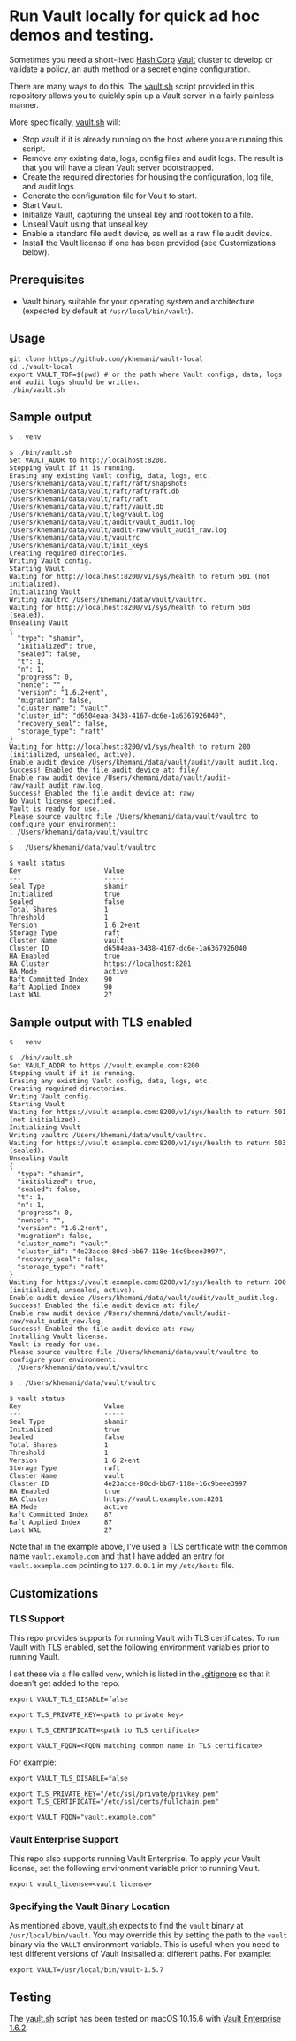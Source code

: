 # Run Vault locally for quick ad hoc demos and testing.

Sometimes you need a short-lived [HashiCorp](https://hashicorp.com) [Vault](https://vaultproject.io) cluster to develop or validate a policy, an auth method or a secret engine configuration.

There are many ways to do this. The [vault.sh](vault.sh) script provided in this repository allows you to quickly spin up a Vault server in a fairly painless manner.

More specifically, [vault.sh](vault.sh) will:
* Stop vault if it is already running on the host where you are running this script.
* Remove any existing data, logs, config files and audit logs. The result is that you will have a clean Vault server bootstrapped.
* Create the required directories for housing the configuration, log file, and audit logs.
* Generate the configuration file for Vault to start.
* Start Vault.
* Initialize Vault, capturing the unseal key and root token to a file.
* Unseal Vault using that unseal key.
* Enable a standard file audit device, as well as a raw file audit device.
* Install the Vault license if one has been provided (see Customizations below).

## Prerequisites
* Vault binary suitable for your operating system and architecture (expected by default at `/usr/local/bin/vault`).

## Usage

```
git clone https://github.com/ykhemani/vault-local
cd ./vault-local
export VAULT_TOP=$(pwd) # or the path where Vault configs, data, logs and audit logs should be written.
./bin/vault.sh
```

## Sample output

```
$ . venv 

$ ./bin/vault.sh 
Set VAULT_ADDR to http://localhost:8200.
Stopping vault if it is running.
Erasing any existing Vault config, data, logs, etc.
/Users/khemani/data/vault/raft/raft/snapshots
/Users/khemani/data/vault/raft/raft/raft.db
/Users/khemani/data/vault/raft/raft
/Users/khemani/data/vault/raft/vault.db
/Users/khemani/data/vault/log/vault.log
/Users/khemani/data/vault/audit/vault_audit.log
/Users/khemani/data/vault/audit-raw/vault_audit_raw.log
/Users/khemani/data/vault/vaultrc
/Users/khemani/data/vault/init_keys
Creating required directories.
Writing Vault config.
Starting Vault
Waiting for http://localhost:8200/v1/sys/health to return 501 (not initialized).
Initializing Vault
Writing vaultrc /Users/khemani/data/vault/vaultrc.
Waiting for http://localhost:8200/v1/sys/health to return 503 (sealed).
Unsealing Vault
{
  "type": "shamir",
  "initialized": true,
  "sealed": false,
  "t": 1,
  "n": 1,
  "progress": 0,
  "nonce": "",
  "version": "1.6.2+ent",
  "migration": false,
  "cluster_name": "vault",
  "cluster_id": "d6504eaa-3438-4167-dc6e-1a6367926040",
  "recovery_seal": false,
  "storage_type": "raft"
}
Waiting for http://localhost:8200/v1/sys/health to return 200 (initialized, unsealed, active).
Enable audit device /Users/khemani/data/vault/audit/vault_audit.log.
Success! Enabled the file audit device at: file/
Enable raw audit device /Users/khemani/data/vault/audit-raw/vault_audit_raw.log.
Success! Enabled the file audit device at: raw/
No Vault license specified.
Vault is ready for use.
Please source vaultrc file /Users/khemani/data/vault/vaultrc to configure your environment:
. /Users/khemani/data/vault/vaultrc
```

```
$ . /Users/khemani/data/vault/vaultrc

$ vault status
Key                     Value
---                     -----
Seal Type               shamir
Initialized             true
Sealed                  false
Total Shares            1
Threshold               1
Version                 1.6.2+ent
Storage Type            raft
Cluster Name            vault
Cluster ID              d6504eaa-3438-4167-dc6e-1a6367926040
HA Enabled              true
HA Cluster              https://localhost:8201
HA Mode                 active
Raft Committed Index    90
Raft Applied Index      90
Last WAL                27
```

## Sample output with TLS enabled

```
$ . venv 

$ ./bin/vault.sh 
Set VAULT_ADDR to https://vault.example.com:8200.
Stopping vault if it is running.
Erasing any existing Vault config, data, logs, etc.
Creating required directories.
Writing Vault config.
Starting Vault
Waiting for https://vault.example.com:8200/v1/sys/health to return 501 (not initialized).
Initializing Vault
Writing vaultrc /Users/khemani/data/vault/vaultrc.
Waiting for https://vault.example.com:8200/v1/sys/health to return 503 (sealed).
Unsealing Vault
{
  "type": "shamir",
  "initialized": true,
  "sealed": false,
  "t": 1,
  "n": 1,
  "progress": 0,
  "nonce": "",
  "version": "1.6.2+ent",
  "migration": false,
  "cluster_name": "vault",
  "cluster_id": "4e23acce-80cd-bb67-118e-16c9beee3997",
  "recovery_seal": false,
  "storage_type": "raft"
}
Waiting for https://vault.example.com:8200/v1/sys/health to return 200 (initialized, unsealed, active).
Enable audit device /Users/khemani/data/vault/audit/vault_audit.log.
Success! Enabled the file audit device at: file/
Enable raw audit device /Users/khemani/data/vault/audit-raw/vault_audit_raw.log.
Success! Enabled the file audit device at: raw/
Installing Vault license.
Vault is ready for use.
Please source vaultrc file /Users/khemani/data/vault/vaultrc to configure your environment:
. /Users/khemani/data/vault/vaultrc
```

```
$ . /Users/khemani/data/vault/vaultrc

$ vault status
Key                     Value
---                     -----
Seal Type               shamir
Initialized             true
Sealed                  false
Total Shares            1
Threshold               1
Version                 1.6.2+ent
Storage Type            raft
Cluster Name            vault
Cluster ID              4e23acce-80cd-bb67-118e-16c9beee3997
HA Enabled              true
HA Cluster              https://vault.example.com:8201
HA Mode                 active
Raft Committed Index    87
Raft Applied Index      87
Last WAL                27
```

Note that in the example above, I've used a TLS certificate with the common name `vault.example.com` and that I have added an entry for `vault.example.com` pointing to `127.0.0.1` in my `/etc/hosts` file.

## Customizations

### TLS Support
This repo provides supports for running Vault with TLS certificates. To run Vault with TLS enabled, set the following environment variables prior to running Vault.

I set these via a file called `venv`, which is listed in the [.gitignore](.gitignore) so that it doesn't get added to the repo.

```
export VAULT_TLS_DISABLE=false

export TLS_PRIVATE_KEY=<path to private key>

export TLS_CERTIFICATE=<path to TLS certificate>

export VAULT_FQDN=<FQDN matching common name in TLS certificate>
```

For example:

```
export VAULT_TLS_DISABLE=false

export TLS_PRIVATE_KEY="/etc/ssl/private/privkey.pem"
export TLS_CERTIFICATE="/etc/ssl/certs/fullchain.pem"

export VAULT_FQDN="vault.example.com"
```

### Vault Enterprise Support
This repo also supports running Vault Enterprise. To apply your Vault license, set the following environment variable prior to running Vault.

```
export vault_license=<vault license>
```

### Specifying the Vault Binary Location
As mentioned above, [vault.sh](bin/vault.sh) expects to find the `vault` binary at `/usr/local/bin/vault`. You may override this by setting the path to the `vault` binary via the `VAULT` environment variable. This is useful when you need to test different versions of Vault instsalled at different paths. For example:
```
export VAULT=/usr/local/bin/vault-1.5.7
```

## Testing
The [vault.sh](bin/vault.sh) script has been tested on macOS 10.15.6 with [Vault Enterprise 1.6.2](https://releases.hashicorp.com/vault/1.6.2+ent/vault_1.6.2+ent_darwin_amd64.zip).
